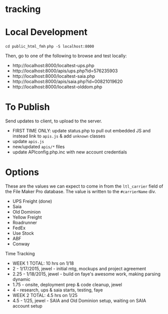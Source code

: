 # tracking

# Local Development

`cd public_html_fmh`
`php -S localhost:8000`

Then, go to one of the following to browse and test locally:

* http://localhost:8000/localtest-ups.php
 * http://localhost:8000/apis/ups.php?id=576235903
* http://localhost:8000/localtest-saia.php
 * http://localhost:8000/apis/saia.php?id=00821019620
* http://localhost:8000/localtest-olddom.php


# To Publish

Send updates to client, to upload to the server.

* FIRST TIME ONLY: update status.php to pull out embedded JS and instead link to `apis.js` & add `unknown` classes
* update `apis.js`
* new/updated `apis/*` files
* update APIconfig.php.inc with new account credentials

# Options

These are the values we can expect to come in from the `ltl_carrier` field of the File Maker Pro database. The value is written to the `#carrierName` div.

* UPS Freight (done)
* Saia
* Old Dominion
* Yellow Freight
* Roadrunner
* FedEx
* Use Stock
* ABF
* Conway

Time Tracking

* WEEK 1 TOTAL: 10 hrs on 1/18
 * 2 - 1/17/2015, jewel - initial mtg, mockups and project agreement
 * 2.25 - 1/18/2015, jewel - build on faye's awesome work, making parsing dynamic 
 * 1.75 - onsite, deployment prep & code cleanup, jewel
 * 4 - research, ups & saia starts, testing, faye
* WEEK 2 TOTAL: 4.5 hrs on 1/25
 * 4.5 - 1/25, jewel - SAIA and Old Dominion setup, waiting on SAIA account setup
